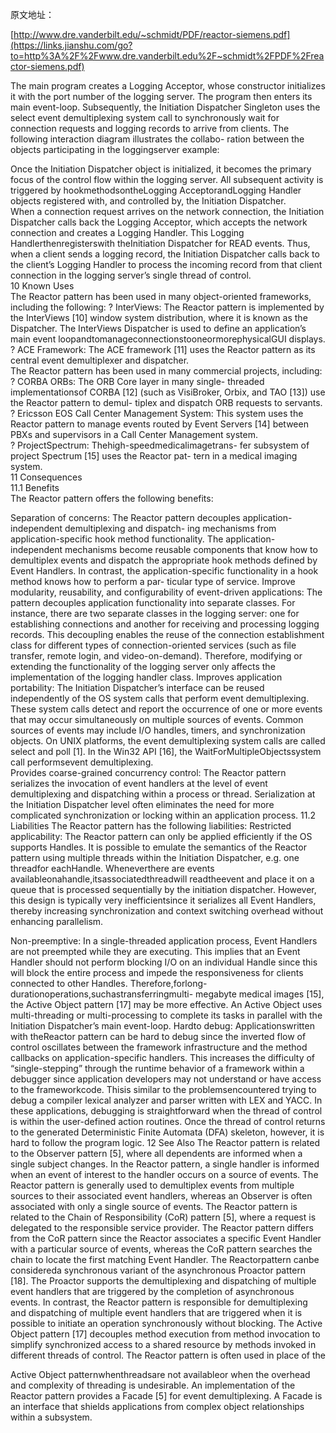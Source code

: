 原文地址：

[http://www.dre.vanderbilt.edu/~schmidt/PDF/reactor-siemens.pdf](https://links.jianshu.com/go?to=http%3A%2F%2Fwww.dre.vanderbilt.edu%2F~schmidt%2FPDF%2Freactor-siemens.pdf)

 



The main program creates a Logging Acceptor, whose
constructor initializes it with the port number of the logging server. The program then enters its main event-loop.
Subsequently, the Initiation Dispatcher Singleton
uses the select event demultiplexing system call to synchronously wait for connection requests and logging records to arrive from clients.
The following interaction diagram illustrates the collabo-
ration between the objects participating in the loggingserver
example:  

Once the Initiation Dispatcher object is initialized, it becomes the primary focus of the control flow within
the logging server. All subsequent activity is triggered by
hookmethodsontheLogging AcceptorandLogging
Handler objects registered with, and controlled by, the
Initiation Dispatcher.  
When a connection request arrives on the network
connection, the Initiation Dispatcher calls back
the Logging Acceptor, which accepts the network
connection and creates a Logging Handler. This
Logging Handlerthenregisterswith theInitiation
Dispatcher for READ events. Thus, when a client sends
a logging record, the Initiation Dispatcher calls
back to the client’s Logging Handler to process the incoming record from that client connection in the logging
server’s single thread of control.  
10 Known Uses  
The Reactor pattern has been used in many object-oriented
frameworks, including the following:
? InterViews: The Reactor pattern is implemented by
the InterViews [10] window system distribution, where
it is known as the Dispatcher. The InterViews
Dispatcher is used to define an application’s main event
loopandtomanageconnectionstooneormorephysicalGUI
displays.  
? ACE Framework: The ACE framework [11] uses the
Reactor pattern as its central event demultiplexer and dispatcher.  
The Reactor pattern has been used in many commercial
projects, including:  
? CORBA ORBs: The ORB Core layer in many single-
threaded implementationsof CORBA [12] (such as VisiBroker, Orbix, and TAO [13]) use the Reactor pattern to demul-
tiplex and dispatch ORB requests to servants.  
? Ericsson EOS Call Center Management System: This
system uses the Reactor pattern to manage events routed by
Event Servers [14] between PBXs and supervisors in a Call
Center Management system.  
? ProjectSpectrum: Thehigh-speedmedicalimagetrans-
fer subsystem of project Spectrum [15] uses the Reactor pat-
tern in a medical imaging system.  
11 Consequences  
11.1 Benefits  
The Reactor pattern offers the following benefits:  

Separation of concerns: The Reactor pattern decouples application-independent demultiplexing and dispatch-
ing mechanisms from application-specific hook method
functionality. The application-independent mechanisms become reusable components that know how to demultiplex
events and dispatch the appropriate hook methods defined
by Event Handlers. In contrast, the application-specific
functionality in a hook method knows how to perform a par-
ticular type of service.
Improve modularity, reusability, and configurability of
event-driven applications: The pattern decouples application functionality into separate classes. For instance, there
are two separate classes in the logging server: one for establishing connections and another for receiving and processing logging records. This decoupling enables the reuse
of the connection establishment class for different types of
connection-oriented services (such as file transfer, remote
login, and video-on-demand). Therefore, modifying or extending the functionality of the logging server only affects
the implementation of the logging handler class.
Improves application portability: The Initiation
Dispatcher’s interface can be reused independently of
the OS system calls that perform event demultiplexing.
These system calls detect and report the occurrence of one
or more events that may occur simultaneously on multiple sources of events. Common sources of events may include I/O handles, timers, and synchronization objects. On
UNIX platforms, the event demultiplexing system calls are
called select and poll [1]. In the Win32 API [16], the
WaitForMultipleObjectssystem call performsevent
demultiplexing.  
Provides coarse-grained concurrency control: The Reactor pattern serializes the invocation of event handlers at
the level of event demultiplexing and dispatching within
a process or thread. Serialization at the Initiation
Dispatcher level often eliminates the need for more complicated synchronization or locking within an application
process.
11.2 Liabilities
The Reactor pattern has the following liabilities:
Restricted applicability: The Reactor pattern can only be
applied efficiently if the OS supports Handles. It is possible to emulate the semantics of the Reactor pattern using
multiple threads within the Initiation Dispatcher,
e.g. one threadfor eachHandle. Wheneverthere are events
availableonahandle,itsassociatedthreadwill readtheevent
and place it on a queue that is processed sequentially by the
initiation dispatcher. However, this design is typically very
inefficientsince it serializes all Event Handlers, thereby
increasing synchronization and context switching overhead
without enhancing parallelism.

Non-preemptive: In a single-threaded application process, Event Handlers are not preempted while they are
executing. This implies that an Event Handler should
not perform blocking I/O on an individual Handle since
this will block the entire process and impede the responsiveness for clients connected to other Handles. Therefore,forlong-durationoperations,suchastransferringmulti-
megabyte medical images [15], the Active Object pattern
[17] may be more effective. An Active Object uses multi-threading or multi-processing to complete its tasks in parallel
with the Initiation Dispatcher’s main event-loop.
Hardto debug: Applicationswritten with theReactor pattern can be hard to debug since the inverted flow of control oscillates between the framework infrastructure and the
method callbacks on application-specific handlers. This increases the difficulty of “single-stepping” through the runtime behavior of a framework within a debugger since application developers may not understand or have access to the
frameworkcode. Thisis similar to the problemsencountered
trying to debug a compiler lexical analyzer and parser written with LEX and YACC. In these applications, debugging
is straightforward when the thread of control is within the
user-defined action routines. Once the thread of control returns to the generated Deterministic Finite Automata (DFA)
skeleton, however, it is hard to follow the program logic.
12 See Also
The Reactor pattern is related to the Observer pattern [5],
where all dependents are informed when a single subject
changes. In the Reactor pattern, a single handler is informed
when an event of interest to the handler occurs on a source
of events. The Reactor pattern is generally used to demultiplex events from multiple sources to their associated event
handlers, whereas an Observer is often associated with only
a single source of events.
The Reactor pattern is related to the Chain of Responsibility (CoR) pattern [5], where a request is delegated to the responsible service provider. The Reactor pattern differs from
the CoR pattern since the Reactor associates a specific Event
Handler with a particular source of events, whereas the CoR
pattern searches the chain to locate the first matching Event
Handler.
The Reactorpattern canbe considereda synchronous variant of the asynchronous Proactor pattern [18]. The Proactor supports the demultiplexing and dispatching of multiple
event handlers that are triggered by the completion of asynchronous events. In contrast, the Reactor pattern is responsible for demultiplexing and dispatching of multiple event
handlers that are triggered when it is possible to initiate an
operation synchronously without blocking.
The Active Object pattern [17] decouples method execution from method invocation to simplify synchronized access
to a shared resource by methods invoked in different threads
of control. The Reactor pattern is often used in place of the

Active Object patternwhenthreadsare not availableor when
the overhead and complexity of threading is undesirable.
An implementation of the Reactor pattern provides a Facade [5] for event demultiplexing. A Facade is an interface
that shields applications from complex object relationships
within a subsystem.

